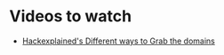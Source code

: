 # Videos to watch

- [ Hackexplained's Different ways to Grab the domains ](https://youtu.be/Tqa-bgit0RQ)
